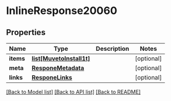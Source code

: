 # InlineResponse20060

## Properties
Name | Type | Description | Notes
------------ | ------------- | ------------- | -------------
**items** | [**list[MuvetoInstall1t]**](MuvetoInstall1t.md) |  | [optional] 
**meta** | [**ResponeMetadata**](ResponeMetadata.md) |  | [optional] 
**links** | [**ResponeLinks**](ResponeLinks.md) |  | [optional] 

[[Back to Model list]](../README.md#documentation-for-models) [[Back to API list]](../README.md#documentation-for-api-endpoints) [[Back to README]](../README.md)


